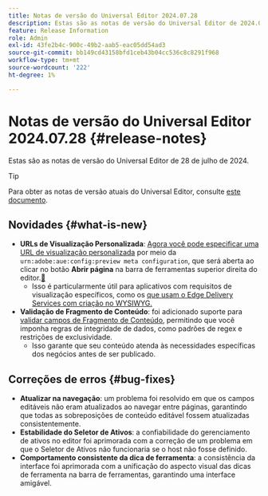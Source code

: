 ```yaml
---
title: Notas de versão do Universal Editor 2024.07.28
description: Estas são as notas de versão do Universal Editor de 2024.07.28.
feature: Release Information
role: Admin
exl-id: 43fe2b4c-900c-49b2-aab5-eac05dd54ad3
source-git-commit: bb149cd43158bfd1ceb43b04cc536c8c8291f968
workflow-type: tm+mt
source-wordcount: '222'
ht-degree: 1%

---
```


# Notas de versão do Universal Editor 2024.07.28 {#release-notes}

Estas são as notas de versão do Universal Editor de 28 de julho de 2024.

>[!TIP]
>
>Para obter as notas de versão atuais do Universal Editor, consulte [este documento](/help/release-notes/universal-editor/current.md).

## Novidades {#what-is-new}

* **URLs de Visualização Personalizada**: [Agora você pode especificar uma URL de visualização personalizada](/help/implementing/universal-editor/customizing.md#custom-preview-urls) por meio da `urn:adobe:aue:config:preview meta configuration`, que será aberta ao clicar no botão **Abrir página** na barra de ferramentas superior direita do editor.[&#128279;](/help/sites-cloud/authoring/universal-editor/navigation.md#universal-editor-toolbar)
   * Isso é particularmente útil para aplicativos com requisitos de visualização específicos, como os [que usam o Edge Delivery Services com criação no WYSIWYG.](https://www.aem.live/docs/aem-authoring)
* **Validação de Fragmento de Conteúdo**: foi adicionado suporte para [validar campos de Fragmento de Conteúdo](/help/assets/content-fragments/content-fragments-models.md#validation), permitindo que você imponha regras de integridade de dados, como padrões de regex e restrições de exclusividade.
   * Isso garante que seu conteúdo atenda às necessidades específicas dos negócios antes de ser publicado.

## Correções de erros {#bug-fixes}

* **Atualizar na navegação**: um problema foi resolvido em que os campos editáveis não eram atualizados ao navegar entre páginas, garantindo que todas as sobreposições de conteúdo editável fossem atualizadas consistentemente.
* **Estabilidade do Seletor de Ativos**: a confiabilidade do gerenciamento de ativos no editor foi aprimorada com a correção de um problema em que o Seletor de Ativos não funcionaria se o host não fosse definido.
* **Comportamento consistente da dica de ferramenta**: a consistência da interface foi aprimorada com a unificação do aspecto visual das dicas de ferramenta na barra de ferramentas, garantindo uma interface amigável.
